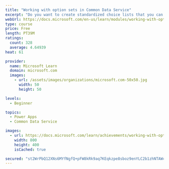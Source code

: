 ```yaml
---
title: "Working with option sets in Common Data Service"
excerpt: "Do you want to create standardized choice lists that you can use across all of your Power Apps?  This module will show you how to create new or use standard choice lists called option sets in Common Data Service."
webUrl: https://docs.microsoft.com/en-us/learn/modules/working-with-option-sets/
type: course
price: Free
length: PT39M
ratings:
  count: 328
  average: 4.64939
heat: 61

provider:
  name: Microsoft Learn
  domain: microsoft.com
  images:
    - url: /assets/images/organizations/microsoft.com-50x50.jpg
      width: 50
      height: 50

levels:
  - Beginner

topics:
  - Power Apps
  - Common Data Service

images:
  - url: https://docs.microsoft.com/learn/achievements/working-with-option-sets-social.png
    width: 800
    height: 400
    isCached: true

secured: "st2WrPbQ12XNs6MYfNgfQ+pFW8kRk9aq7KEqkzpe8sboz9enYLC2b1zhNTAWcHTXi7lh3QO2QpvlKyeuKLiXBdVoAsmw+Y/M7+HBsXPRupw5030PulaRpTr4AsEZwwDPAVMOa1E++ehHE+X/dkVOtDAzyKjQ1KfMIy4OEHOBA0pbmIjqIW1Hl030IqtlIHeLCEL6Z9ak/DJbR3rsacWoE989YfU+EPmB2C+aa5PobUW98DSMBN7gvmybFxASCk9fGZudix213/eqxjIYLVkQ98a07FgnU4bcIaJerQgt3xMU/msAfs6IlKR8FH1+e1B8Xhi+P8hG57478cWCCQp6ElARovkSqh0Px8mCqEhg9wxvJg3Erm3F0tQ1cfYemxEQyE5sRCtFcxk1nzwHQYq1eQ==;naujMN2cn0vALxWkbwtpQw=="
---
```


